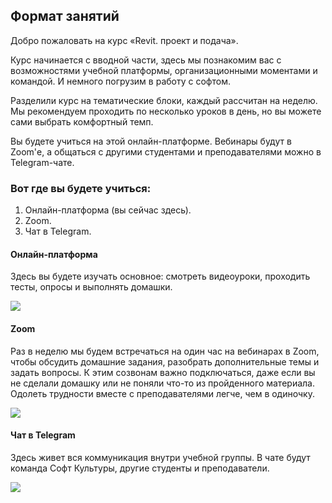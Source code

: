 ## Формат занятий

Добро пожаловать на курс «Revit. проект и подача».

Курс начинается с вводной части, здесь мы познакомим вас с возможностями учебной платформы, организационными моментами и командой. И немного погрузим в работу с софтом.

Разделили курс на тематические блоки, каждый рассчитан на неделю. Мы рекомендуем проходить по несколько уроков в день, но вы можете сами выбрать комфортный темп.

Вы будете учиться на этой онлайн-платформе. Вебинары будут в Zoom'е, а общаться с другими студентами и преподавателями можно в Telegram-чате.

### Вот где вы будете учиться:

1. Онлайн-платформа (вы сейчас здесь).
2. Zoom.
3. Чат в Telegram.

#### Онлайн-платформа

Здесь вы будете изучать основное: смотреть видеоуроки, проходить тесты, опросы и выполнять домашки. 

![](/img/trial-lessons/online-platform.gif)

#### Zoom

Раз в неделю мы будем встречаться на один час на вебинарах в Zoom, чтобы обсудить домашние задания, разобрать дополнительные темы и задать вопросы. К этим созвонам важно подключаться, даже если вы не сделали домашку или не поняли что-то из пройденного материала. Одолеть трудности вместе с преподавателями легче, чем в одиночку. 

![](/img/trial-lessons/SC-trial%20lessons.png)

#### Чат в Telegram

Здесь живет вся коммуникация внутри учебной группы. В чате будут команда Софт Культуры, другие студенты и преподаватели. 

![](/img/trial-lessons/SC-trial%20lessons2.png)